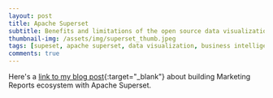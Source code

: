 ```yaml
---
layout: post
title: Apache Superset
subtitle: Benefits and limitations of the open source data visualization tool by Airbnb
thumbnail-img: /assets/img/superset_thumb.jpeg
tags: [supeset, apache superset, data visualization, business intelligence, bi]
comments: true
---
```


Here's a [link to my blog post](https://indatalabs.com/blog/open-source-data-visualization-tool-superset){:target="_blank"} about building Marketing Reports ecosystem with Apache Superset.
